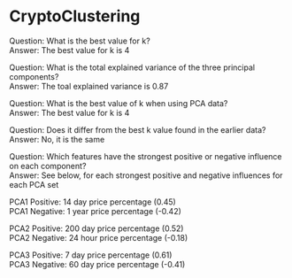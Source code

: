 # CryptoClustering
Question: What is the best value for k? <br/>
Answer:   The best value for k is 4

Question: What is the total explained variance of the three principal components?<br/>
Answer:   The toal explained variance is 0.87

Question: What is the best value of k when using PCA data?<br/>
Answer:   The best value for k is 4

Question: Does it differ from the best k value found in the earlier data?<br/>
Answer:   No, it is the same

Question: Which features have the strongest positive or negative influence on each component?<br/>
Answer: See below, for each strongest positive and negative influences for each PCA set  

PCA1 Positive: 14 day price percentage (0.45)<br/>
PCA1 Negative: 1 year price percentage (-0.42)

PCA2 Positive: 200 day price percentage (0.52)<br/>
PCA2 Negative: 24 hour price percentage (-0.18)

PCA3 Positive: 7 day price percentage (0.61)<br/>
PCA3 Negative: 60 day price percentage (-0.41)

